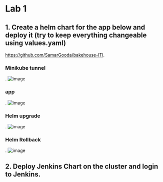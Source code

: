 # Lab 1
## 1. Create a helm chart for the app below and deploy it (try to keep everything changeable using values.yaml)
https://github.com/SamarGooda/bakehouse-ITI.

### Minikube tunnel 
 . ![image](https://user-images.githubusercontent.com/28235504/217106289-98341464-f6e5-46aa-996d-bbe411a16382.png)
### app 
 . ![image](https://user-images.githubusercontent.com/28235504/217106501-fd8c91ca-a3b2-4e46-a4ef-f80ce0f17145.png)
### Helm upgrade
 . ![image](https://user-images.githubusercontent.com/28235504/217105730-a7bdca6d-d17e-44c0-9ba5-923ceaa31044.png)
### Helm Rollback
 . ![image](https://user-images.githubusercontent.com/28235504/217105939-261d48d2-9bd0-4103-b1ba-ab1a29ad675b.png)

## 2. Deploy Jenkins Chart on the cluster and login to Jenkins. 
